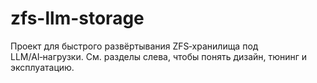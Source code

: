 # zfs-llm-storage

Проект для быстрого развёртывания ZFS‑хранилища под LLM/AI‑нагрузки.
См. разделы слева, чтобы понять дизайн, тюнинг и эксплуатацию.
